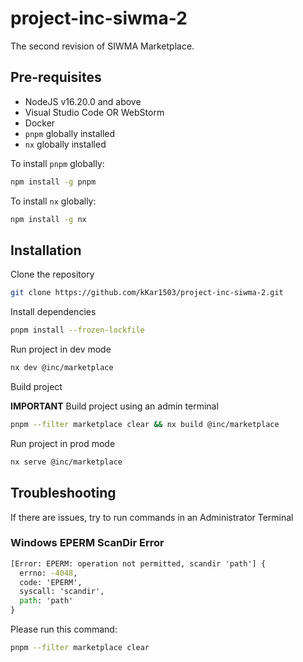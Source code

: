 # project-inc-siwma-2

The second revision of SIWMA Marketplace.

## Pre-requisites

- NodeJS v16.20.0 and above
- Visual Studio Code OR WebStorm
- Docker
- `pnpm` globally installed
- `nx` globally installed

To install `pnpm` globally:

```bash
npm install -g pnpm
```

To install `nx` globally:

```bash
npm install -g nx
```

## Installation

Clone the repository

```bash
git clone https://github.com/kKar1503/project-inc-siwma-2.git
```

Install dependencies

```bash
pnpm install --frozen-lockfile
```

Run project in dev mode

```bash
nx dev @inc/marketplace
```

Build project

**IMPORTANT** Build project using an admin terminal

```bash
pnpm --filter marketplace clear && nx build @inc/marketplace
```

Run project in prod mode

```bash
nx serve @inc/marketplace
```

## Troubleshooting

If there are issues, try to run commands in an Administrator Terminal

### Windows EPERM ScanDir Error

```cmd
[Error: EPERM: operation not permitted, scandir 'path'] {
  errno: -4048,
  code: 'EPERM',
  syscall: 'scandir',
  path: 'path'
}
```

Please run this command:

```bash
pnpm --filter marketplace clear
```
